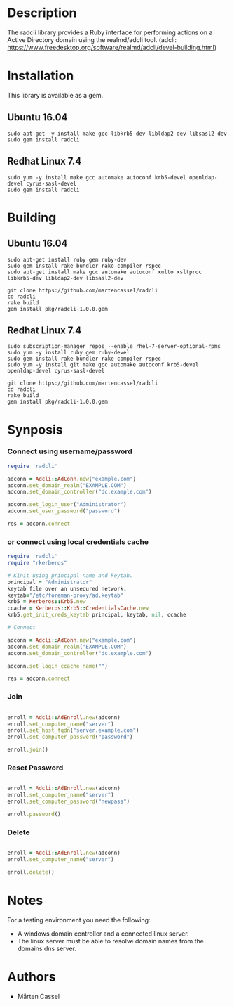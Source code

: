 # Description
The radcli library provides a Ruby interface for performing actions on a Active Directory domain using the realmd/adcli tool.
(adcli: https://www.freedesktop.org/software/realmd/adcli/devel-building.html)

# Installation
This library is available as a gem.

## Ubuntu 16.04
```
sudo apt-get -y install make gcc libkrb5-dev libldap2-dev libsasl2-dev
sudo gem install radcli
```
## Redhat Linux 7.4
``` 
sudo yum -y install make gcc automake autoconf krb5-devel openldap-devel cyrus-sasl-devel
sudo gem install radcli
```
# Building

## Ubuntu 16.04 
```
sudo apt-get install ruby gem ruby-dev
sudo gem install rake bundler rake-compiler rspec
sudo apt-get install make gcc automake autoconf xmlto xsltproc libkrb5-dev libldap2-dev libsasl2-dev
```
```
git clone https://github.com/martencassel/radcli
cd radcli
rake build
gem install pkg/radcli-1.0.0.gem
```

## Redhat Linux 7.4
```
sudo subscription-manager repos --enable rhel-7-server-optional-rpms
sudo yum -y install ruby gem ruby-devel
sudo gem install rake bundler rake-compiler rspec
sudo yum -y install git make gcc automake autoconf krb5-devel openldap-devel cyrus-sasl-devel
```
```
git clone https://github.com/martencassel/radcli
cd radcli
rake build
gem install pkg/radcli-1.0.0.gem
```
  
# Synposis

### Connect using username/password
```ruby
require 'radcli'

adconn = Adcli::AdConn.new("example.com")
adconn.set_domain_realm("EXAMPLE.COM")
adconn.set_domain_controller("dc.example.com")

adconn.set_login_user("Administrator")
adconn.set_user_password("password")

res = adconn.connect
```

### or connect using local credentials cache
```ruby
require 'radcli'
require "rkerberos"

# Kinit using principal name and keytab.
principal = "Administrator"
keytab file over an unsecured network.
keytab="/etc/foreman-proxy/ad.keytab"
krb5 = Kerberos::Krb5.new
ccache = Kerberos::Krb5::CredentialsCache.new
krb5.get_init_creds_keytab principal, keytab, nil, ccache

# Connect

adconn = Adcli::AdConn.new("example.com")
adconn.set_domain_realm("EXAMPLE.COM")
adconn.set_domain_controller("dc.example.com")

adconn.set_login_ccache_name("")

res = adconn.connect
```

### Join
```ruby

enroll = Adcli::AdEnroll.new(adconn)
enroll.set_computer_name("server")
enroll.set_host_fqdn("server.example.com")
enroll.set_computer_password("password")

enroll.join()
```

### Reset Password
```ruby

enroll = Adcli::AdEnroll.new(adconn)
enroll.set_computer_name("server")
enroll.set_computer_password("newpass")

enroll.password()

```

### Delete
```ruby

enroll = Adcli::AdEnroll.new(adconn)
enroll.set_computer_name("server")

enroll.delete()
```

# Notes
For a testing environment you need the following:

* A windows domain controller and a connected linux server.
* The linux server must be able to resolve domain names from the domains dns server.

# Authors
* Mårten Cassel
 

